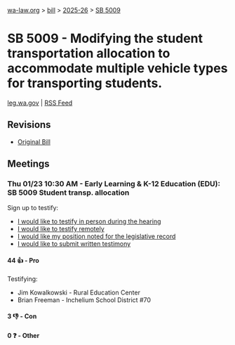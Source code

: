 [wa-law.org](/) > [bill](/bill/) > [2025-26](/bill/2025-26/) > [SB 5009](/bill/2025-26/sb/5009/)

# SB 5009 - Modifying the student transportation allocation to accommodate multiple vehicle types for transporting students.
[leg.wa.gov](https://app.leg.wa.gov/billsummary?BillNumber=5009&Year=2025&Initiative=false) | [RSS Feed](./rss.xml)

## Revisions
* [Original Bill](1/)

## Meetings
### Thu 01/23 10:30 AM - Early Learning & K-12 Education (EDU): SB 5009 Student transp. allocation
Sign up to testify:
* [I would like to testify in person during the hearing](https://app.leg.wa.gov/csi/Testifier/Add?chamber=House&mId=32478&aId=161543&caId=24739&tId=1)
* [I would like to testify remotely](https://app.leg.wa.gov/csi/Testifier/Add?chamber=House&mId=32478&aId=161543&caId=24739&tId=2)
* [I would like my position noted for the legislative record](https://app.leg.wa.gov/csi/Testifier/Add?chamber=House&mId=32478&aId=161543&caId=24739&tId=3)
* [I would like to submit written testimony](https://app.leg.wa.gov/csi/Testifier/Add?chamber=House&mId=32478&aId=161543&caId=24739&tId=4)

#### 44 👍 - Pro
Testifying:
* Jim Kowalkowski - Rural Education Center
* Brian Freeman - Inchelium School District #70

#### 3 👎 - Con

#### 0 ❓ - Other
